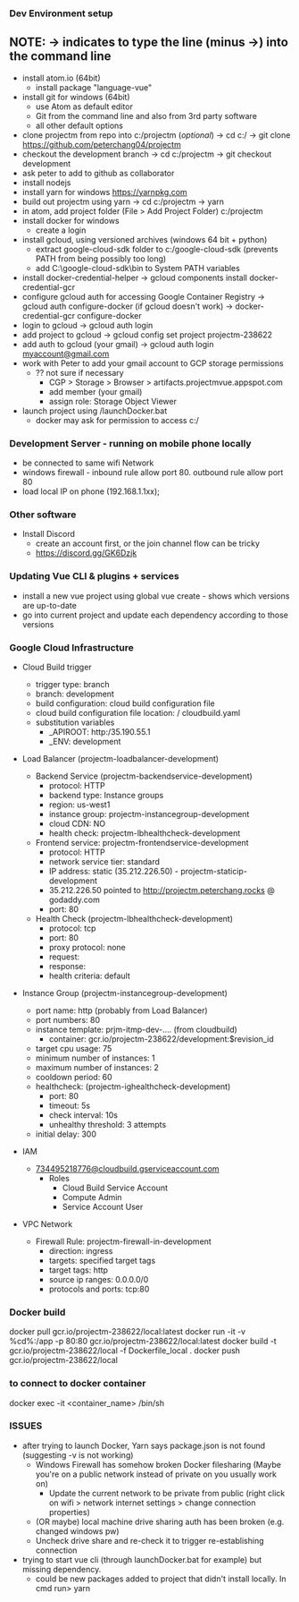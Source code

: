 ### Dev Environment setup
## NOTE: -> indicates to type the line (minus ->)  into the command line
* install atom.io (64bit)
  * install package "language-vue"
* install git for windows (64bit)
  * use Atom as default editor
  * Git from the command line and also from 3rd party software
  * all other default options
* clone projectm from repo into c:/projectm (*optional*)
  -> cd c:/
  -> git clone https://github.com/peterchang04/projectm
* checkout the development branch
  -> cd c:/projectm
  -> git checkout development
* ask peter to add to github as collaborator
* install nodejs
* install yarn for windows
  https://yarnpkg.com
* build out projectm using yarn
  -> cd c:/projectm
  -> yarn
* in atom, add project folder (File > Add Project Folder) c:/projectm
* install docker for windows
  * create a login
* install gcloud, using versioned archives (windows 64 bit + python)
  * extract google-cloud-sdk folder to c:/google-cloud-sdk (prevents PATH from being possibly too long)
  * add C:\google-cloud-sdk\bin to System PATH variables
* install docker-credential-helper
  -> gcloud components install docker-credential-gcr
* configure gcloud auth for accessing Google Container Registry
  -> gcloud auth configure-docker
  (if gcloud doesn't work) -> docker-credential-gcr configure-docker
* login to gcloud
  -> gcloud auth login
* add project to gcloud
  -> gcloud config set project projectm-238622
* add auth to gcloud (your gmail)
  -> gcloud auth login myaccount@gmail.com
* work with Peter to add your gmail account to GCP storage permissions
  * ?? not sure if necessary
    * CGP > Storage > Browser > artifacts.projectmvue.appspot.com
    * add member (your gmail)
    * assign role: Storage Object Viewer
* launch project using /launchDocker.bat
  * docker may ask for permission to access c:/

### Development Server - running on mobile phone locally
* be connected to same wifi Network
* windows firewall - inbound rule allow port 80. outbound rule allow port 80
* load local IP on phone (192.168.1.1xx);

### Other software
* Install Discord
  * create an account first, or the join channel flow can be tricky
  * https://discord.gg/GK6Dzjk

### Updating Vue CLI & plugins + services
* install a new vue project using global vue create - shows which versions are up-to-date
* go into current project and update each dependency according to those versions

### Google Cloud Infrastructure
* Cloud Build trigger
  - trigger type: branch
  - branch: development
  - build configuration: cloud build configuration file
  - cloud build configuration file location: / cloudbuild.yaml
  - substitution variables
    - \_APIROOT: http:/35.190.55.1
    - \_ENV: development
* Load Balancer (projectm-loadbalancer-development)
  * Backend Service (projectm-backendservice-development)
    - protocol: HTTP
    - backend type: Instance groups
    - region: us-west1
    - instance group: projectm-instancegroup-development
    - cloud CDN: NO
    - health check: projectm-lbhealthcheck-development
  * Frontend service: projectm-frontendservice-development
    - protocol: HTTP
    - network service tier: standard
    - IP address: static (35.212.226.50) - projectm-staticip-development
    - 35.212.226.50 pointed to http://projectm.peterchang.rocks @ godaddy.com
    - port: 80
  * Health Check (projectm-lbhealthcheck-development)
    - protocol: tcp
    - port: 80
    - proxy protocol: none
    - request: <blank>
    - response: <blank>
    - health criteria: default

* Instance Group (projectm-instancegroup-development)
  - port name: http (probably from Load Balancer)
  - port numbers: 80
  - instance template: prjm-itmp-dev-.... (from cloudbuild)
    - container: gcr.io/projectm-238622/development:$revision_id
  - target cpu usage: 75
  - minimum number of instances: 1
  - maximum number of instances: 2
  - cooldown period: 60
  - healthcheck: (projectm-ighealthcheck-development)
    - port: 80
    - timeout: 5s
    - check interval: 10s
    - unhealthy threshold: 3 attempts
  - initial delay: 300

* IAM
  * 734495218776@cloudbuild.gserviceaccount.com
    * Roles
      - Cloud Build Service Account
      - Compute Admin
      - Service Account User

* VPC Network
  * Firewall Rule: projectm-firewall-in-development
    - direction: ingress
    - targets: specified target tags
    - target tags: http
    - source ip ranges: 0.0.0.0/0
    - protocols and ports: tcp:80
  <!-- * Firewall Rule: projectm-firewall-healthcheck-development
    - direction: ingress
    - targets: specified target tags
    - target tags: http
    - source ip ranges: 130.211.0.0/22, 35.191.0.0/16
    - protocols and ports: tcp:80 -->

### Docker build
docker pull gcr.io/projectm-238622/local:latest
docker run -it -v %cd%:/app -p 80:80 gcr.io/projectm-238622/local:latest
docker build -t gcr.io/projectm-238622/local -f Dockerfile_local .
docker push gcr.io/projectm-238622/local

### to connect to docker container
docker exec -it <container_name> /bin/sh

### ISSUES
- after trying to launch Docker, Yarn says package.json is not found (suggesting -v is not working)
  - Windows Firewall has somehow broken Docker filesharing (Maybe you're on a public network instead of private on you usually work on)
    - Update the current network to be private from public (right click on wifi > network internet settings > change connection properties)
  - (OR maybe) local machine drive sharing auth has been broken (e.g. changed windows pw)
  - Uncheck drive share and re-check it to trigger re-establishing connection
- trying to start vue cli (through launchDocker.bat for example) but missing dependency.
  - could be new packages added to project that didn't install locally. In cmd run> yarn
